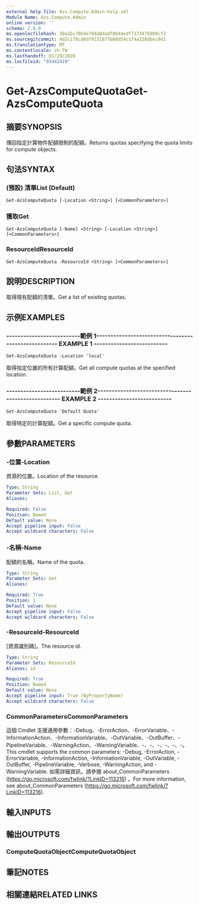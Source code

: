 ```yaml
---
external help file: Azs.Compute.Admin-help.xml
Module Name: Azs.Compute.Admin
online version: ''
schema: 2.0.0
ms.openlocfilehash: 30a1bc70b4e704d8dadf864dedf7173476909cf2
ms.sourcegitcommit: 4d2c178cd6df9151877b08d54c1f4a228dbec9d1
ms.translationtype: MT
ms.contentlocale: zh-TW
ms.lasthandoff: 01/29/2020
ms.locfileid: "93442419"
---
```

# <span data-ttu-id="4ec7e-101">Get-AzsComputeQuota</span><span class="sxs-lookup"><span data-stu-id="4ec7e-101">Get-AzsComputeQuota</span></span>

## <span data-ttu-id="4ec7e-102">摘要</span><span class="sxs-lookup"><span data-stu-id="4ec7e-102">SYNOPSIS</span></span>
<span data-ttu-id="4ec7e-103">傳回指定計算物件配額限制的配額。</span><span class="sxs-lookup"><span data-stu-id="4ec7e-103">Returns quotas specifying the quota limits for compute objects.</span></span>

## <span data-ttu-id="4ec7e-104">句法</span><span class="sxs-lookup"><span data-stu-id="4ec7e-104">SYNTAX</span></span>

### <span data-ttu-id="4ec7e-105"> (預設) 清單</span><span class="sxs-lookup"><span data-stu-id="4ec7e-105">List (Default)</span></span>
```
Get-AzsComputeQuota [-Location <String>] [<CommonParameters>]
```

### <span data-ttu-id="4ec7e-106">獲取</span><span class="sxs-lookup"><span data-stu-id="4ec7e-106">Get</span></span>
```
Get-AzsComputeQuota [-Name] <String> [-Location <String>] [<CommonParameters>]
```

### <span data-ttu-id="4ec7e-107">ResourceId</span><span class="sxs-lookup"><span data-stu-id="4ec7e-107">ResourceId</span></span>
```
Get-AzsComputeQuota -ResourceId <String> [<CommonParameters>]
```

## <span data-ttu-id="4ec7e-108">說明</span><span class="sxs-lookup"><span data-stu-id="4ec7e-108">DESCRIPTION</span></span>
<span data-ttu-id="4ec7e-109">取得現有配額的清單。</span><span class="sxs-lookup"><span data-stu-id="4ec7e-109">Get a list of existing quotas.</span></span>

## <span data-ttu-id="4ec7e-110">示例</span><span class="sxs-lookup"><span data-stu-id="4ec7e-110">EXAMPLES</span></span>

### <span data-ttu-id="4ec7e-111">--------------------------範例 1--------------------------</span><span class="sxs-lookup"><span data-stu-id="4ec7e-111">-------------------------- EXAMPLE 1 --------------------------</span></span>
```
Get-AzsComputeQuota -Location 'local'
```

<span data-ttu-id="4ec7e-112">取得指定位置的所有計算配額。</span><span class="sxs-lookup"><span data-stu-id="4ec7e-112">Get all compute quotas at the specified location.</span></span>

### <span data-ttu-id="4ec7e-113">--------------------------範例 2--------------------------</span><span class="sxs-lookup"><span data-stu-id="4ec7e-113">-------------------------- EXAMPLE 2 --------------------------</span></span>
```
Get-AzsComputeQuota 'Default Quota'
```

<span data-ttu-id="4ec7e-114">取得特定的計算配額。</span><span class="sxs-lookup"><span data-stu-id="4ec7e-114">Get a specific compute quota.</span></span>

## <span data-ttu-id="4ec7e-115">參數</span><span class="sxs-lookup"><span data-stu-id="4ec7e-115">PARAMETERS</span></span>

### <span data-ttu-id="4ec7e-116">-位置</span><span class="sxs-lookup"><span data-stu-id="4ec7e-116">-Location</span></span>
<span data-ttu-id="4ec7e-117">資源的位置。</span><span class="sxs-lookup"><span data-stu-id="4ec7e-117">Location of the resource.</span></span>

```yaml
Type: String
Parameter Sets: List, Get
Aliases: 

Required: False
Position: Named
Default value: None
Accept pipeline input: False
Accept wildcard characters: False
```

### <span data-ttu-id="4ec7e-118">-名稱</span><span class="sxs-lookup"><span data-stu-id="4ec7e-118">-Name</span></span>
<span data-ttu-id="4ec7e-119">配額的名稱。</span><span class="sxs-lookup"><span data-stu-id="4ec7e-119">Name of the quota.</span></span>

```yaml
Type: String
Parameter Sets: Get
Aliases: 

Required: True
Position: 1
Default value: None
Accept pipeline input: False
Accept wildcard characters: False
```

### <span data-ttu-id="4ec7e-120">-ResourceId</span><span class="sxs-lookup"><span data-stu-id="4ec7e-120">-ResourceId</span></span>
<span data-ttu-id="4ec7e-121">[資源識別碼]。</span><span class="sxs-lookup"><span data-stu-id="4ec7e-121">The resource id.</span></span>

```yaml
Type: String
Parameter Sets: ResourceId
Aliases: id

Required: True
Position: Named
Default value: None
Accept pipeline input: True (ByPropertyName)
Accept wildcard characters: False
```

### <span data-ttu-id="4ec7e-122">CommonParameters</span><span class="sxs-lookup"><span data-stu-id="4ec7e-122">CommonParameters</span></span>
<span data-ttu-id="4ec7e-123">這個 Cmdlet 支援通用參數：-Debug、-ErrorAction、-ErrorVariable、-InformationAction、-InformationVariable、-OutVariable、-OutBuffer、-PipelineVariable、-WarningAction、-WarningVariable、-、-、-、-、-、-。</span><span class="sxs-lookup"><span data-stu-id="4ec7e-123">This cmdlet supports the common parameters: -Debug, -ErrorAction, -ErrorVariable, -InformationAction, -InformationVariable, -OutVariable, -OutBuffer, -PipelineVariable, -Verbose, -WarningAction, and -WarningVariable.</span></span> <span data-ttu-id="4ec7e-124">如需詳細資訊，請參閱 about_CommonParameters (https://go.microsoft.com/fwlink/?LinkID=113216) 。</span><span class="sxs-lookup"><span data-stu-id="4ec7e-124">For more information, see about_CommonParameters (https://go.microsoft.com/fwlink/?LinkID=113216).</span></span>

## <span data-ttu-id="4ec7e-125">輸入</span><span class="sxs-lookup"><span data-stu-id="4ec7e-125">INPUTS</span></span>

## <span data-ttu-id="4ec7e-126">輸出</span><span class="sxs-lookup"><span data-stu-id="4ec7e-126">OUTPUTS</span></span>

### <span data-ttu-id="4ec7e-127">ComputeQuotaObject</span><span class="sxs-lookup"><span data-stu-id="4ec7e-127">ComputeQuotaObject</span></span>

## <span data-ttu-id="4ec7e-128">筆記</span><span class="sxs-lookup"><span data-stu-id="4ec7e-128">NOTES</span></span>

## <span data-ttu-id="4ec7e-129">相關連結</span><span class="sxs-lookup"><span data-stu-id="4ec7e-129">RELATED LINKS</span></span>

